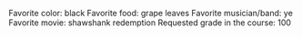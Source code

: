 Favorite color: black
Favorite food: grape leaves
Favorite musician/band: ye
Favorite movie: shawshank redemption
Requested grade in the course: 100
